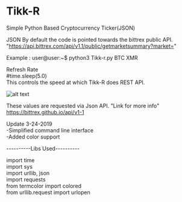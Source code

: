 # Tikk-R
Simple Python Based Cryptocurrency Ticker(JSON)

JSON
By default the code is pointed towards the bittrex public API. 
"https://api.bittrex.com/api/v1.1/public/getmarketsummary?market="

Example :   user@user:~\$ python3 Tikk-r.py BTC XMR  

Refresh Rate  
#time.sleep(5.0)  
This controls the speed at which Tikk-R does REST API.   

![alt text](http://www.terrorsoundz.com/Preview.png)


  These values are requested via Json API. 
  "Link for more info"  
  https://bittrex.github.io/api/v1-1  
  
  Update 3-24-2019  
  -Simplified command line interface  
  -Added color support  
  
  
----------Libs Used----------  

import time  
import sys  
import urllib, json  
import requests  
from termcolor import colored  
from urllib.request import urlopen  
  

